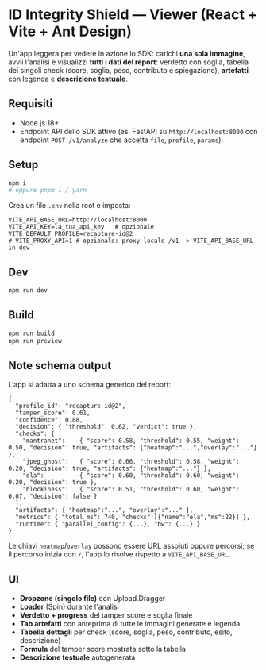 # ID Integrity Shield — Viewer (React + Vite + Ant Design)

Un'app leggera per vedere in azione lo SDK: carichi **una sola immagine**, avvii l'analisi e visualizzi **tutti i dati del report**: verdetto con soglia, tabella dei singoli check (score, soglia, peso, contributo e spiegazione), **artefatti** con legenda e **descrizione testuale**.

## Requisiti
- Node.js 18+
- Endpoint API dello SDK attivo (es. FastAPI su `http://localhost:8000` con endpoint `POST /v1/analyze` che accetta `file`, `profile`, `params`).

## Setup
```bash
npm i
# oppure pnpm i / yarn
```

Crea un file `.env` nella root e imposta:
```
VITE_API_BASE_URL=http://localhost:8000
VITE_API_KEY=la_tua_api_key   # opzionale
VITE_DEFAULT_PROFILE=recapture-id@2
# VITE_PROXY_API=1 # opzionale: proxy locale /v1 -> VITE_API_BASE_URL in dev
```

## Dev
```bash
npm run dev
```

## Build
```bash
npm run build
npm run preview
```

## Note schema output
L'app si adatta a uno schema generico del report:
```jsonc
{
  "profile_id": "recapture-id@2",
  "tamper_score": 0.61,
  "confidence": 0.88,
  "decision": { "threshold": 0.62, "verdict": true },
  "checks": {
    "mantranet":    { "score": 0.58, "threshold": 0.55, "weight": 0.50, "decision": true, "artifacts": {"heatmap":"...","overlay":"..."} },
    "jpeg_ghost":   { "score": 0.66, "threshold": 0.58, "weight": 0.20, "decision": true, "artifacts": {"heatmap":"..."} },
    "ela":          { "score": 0.60, "threshold": 0.60, "weight": 0.20, "decision": true },
    "blockiness":   { "score": 0.51, "threshold": 0.60, "weight": 0.07, "decision": false }
  },
  "artifacts": { "heatmap":"...", "overlay":"..." },
  "metrics": { "total_ms": 740, "checks":[{"name":"ela","ms":22}] },
  "runtime": { "parallel_config": {...}, "hw": {...} }
}
```

Le chiavi `heatmap`/`overlay` possono essere URL assoluti oppure percorsi; se il percorso inizia con `/`, l'app lo risolve rispetto a `VITE_API_BASE_URL`.

## UI
- **Dropzone (singolo file)** con Upload.Dragger
- **Loader** (Spin) durante l'analisi
- **Verdetto + progress** del tamper score e soglia finale
- **Tab artefatti** con anteprima di tutte le immagini generate e legenda
- **Tabella dettagli** per check (score, soglia, peso, contributo, esito, descrizione)
- **Formula** del tamper score mostrata sotto la tabella
- **Descrizione testuale** autogenerata
